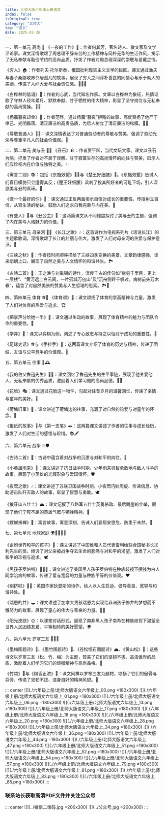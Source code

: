 ```yaml
---
title: 北师大版六年级上册语文
index: false
isOriginal: true
category: "北师大"
tag: "语文"
date: 2025-02-26
---
```


一、第一单元 高尚 🌟
《一夜的工作》📝：作者何其芳，著名诗人、散文家及文学评论家。课文深情歌颂了周总理不辞辛劳的工作精神与简朴无华的生活作风，揭示了无私奉献与勤俭节约的高尚品质，抒发了作者对周总理深深的崇敬与爱戴之情。

《穷人》🏠：作者列夫·托尔斯泰，俄国批判现实主义文学的巨匠。课文通过渔夫与妻子桑娜收养邻居孤儿的故事，展现了穷人之间淳朴善良的同情心与乐于助人的美德，传递了人间大爱与社会责任感。👩‍👧‍👦

《白桦林的低语》🌳：作者刘心武，当代知名作家。文章以白桦林为象征，热情讴歌了守林人经年累月、默默奉献、甘于牺牲的伟大精神，彰显了坚守岗位与无私奉献的高尚情操。👨‍🌳

《杨震暮夜却金》💼：作者范晔，通过杨震“暮夜”拒贿的故事，高度赞扬了他严于律己、光明磊落、清正廉洁的高贵品质，为后人树立了清正廉洁的楷模。👨‍⚖️

《尊敬普通人》👨‍🔧：课文深情表达了对普通劳动者的尊敬与赞美，强调了劳动光荣与尊重平凡人的社会价值观。👏

二、第二单元 美与丑 🎨👹
《丑石》🪨：作者贾平凹，当代文坛大家。课文以丑石为喻，抒发了作者对不屈于误解、甘于寂寞生存的高尚情怀的向往与赞美，启示人们应珍视内在价值与独特之美。✨

《寓言二则》📚：包括《东施效颦》👩‍🦳与《楚王好细腰》👔。《东施效颦》告诫人们盲目模仿只会适得其反；《楚王好细腰》讽刺了投其所好者的可耻下场，引人深思美与丑的真谛。🤔

《做一个最好的你》💪：课文通过正反两面揭示自信对成长的重要性，传授树立自信、从容生活的秘诀，鼓励人们追求自我完善与内在美。🌟

《有些人》👥与《丑公主》👸：这两篇课文从不同维度探讨了美与丑的主题，强调了内在美与人格魅力的价值。💭

三、第三单元 母亲河 🌊🌊
《长江之歌》🎶：这首诗作为电视系列片《话说长江》的主题歌歌词，深情歌颂了长江的壮丽与伟大，激发了人们对母亲河的热爱与保护意识。🎵

《三峡之秋》🍂：作者按时间顺序描绘了三峡四季变换的美景，文章韵律感强，读来朗朗上口，展现了自然之美与人文情怀的和谐共生。🏞️

《古诗二首》📖：王之涣与刘禹锡的诗作，流传千古的佳句如“欲穷千里目，更上一层楼”、“黄河远上白云间，一片孤城万仞山”及“沉舟侧畔千帆过，病树前头万木春”，蕴含了对自然美景的赞美与人生哲理的思索。🏞️🌳

四、第四单元 体育 ⚽️🏀
《体育颂》🏅：课文颂扬了体育的崇高精神与力量，激发了人们对体育的热爱与追求。🏆

《把掌声分给她一半》👏：课文通过生动的故事，展现了体育精神的魅力与团队合作的重要性。🏀

《学弈》🧐：课文以弈棋为例，阐述了专心致志与持之以恒对于成功的重要性。🎲

《足球史话》⚽️与《手拉手》🤝：这两篇课文介绍了体育的历史与精神，传递了团结、友谊与公平竞争的价值观。🤝

五、第五单元 往事 📖🕰️

《我的伯父鲁迅先生》👨‍🎨：课文回忆了鲁迅先生的生平事迹，展现了他关爱他人、无私奉献的优秀品质，激励着人们学习他的高尚品德。👨‍🏫

《花脸》🎭：课文通过花脸这一物件，勾起对往昔岁月的温馨回忆，传递了亲情与童年的美好。🎨

《荷塘旧事》🌿：课文讲述了荷塘边的往事，充满了对自然的热爱与对童年的怀念。🌱

《报纸的故事》📰与《第一支笔》✒️：这两篇课文讲述了作者的往事与成长经历，激发了人们对生活的感悟与珍惜。📚🖋️

六、第六单元 战争 💥🛡️

《古诗二首》📜：古诗中蕴含着对战争的沉思与对和平的向往。🏹

《小英雄雨来》👦：课文讲述了抗日战争时期，少年雨来机智勇敢地与敌人斗争的故事，展现了小英雄的光辉形象与爱国情怀。🛡️

《夜莺之歌》🎶：课文讲述了苏联卫国战争时期，小夜莺巧妙周旋、传递信息、协助游击队歼灭敌人的故事，彰显了智慧与勇敢。🕊️

《狼牙山五壮士》🏔️：课文记叙了八路军五壮士英勇杀敌、最后跳崖的壮举，展现了他们宁死不屈的英雄气概与牺牲精神。💪

《螳螂捕蝉》🦗：寓言故事，寓意深刻，告诫人们要居安思危、防患于未然。🤔

七、第七单元 地球家庭 🌍👨‍👩‍👧‍👦

《企盼世界和平的孩子》💌：课文讲述了中国维和人员代表雷利给联合国秘书长加利先生的信，倾诉了对父亲被战争夺去生命的悲痛与对和平的渴望，激发了人们对和平的珍视与追求。🕊️

《黑孩子罗伯特》👨‍🏿‍👦：课文讲述了美国黑人孩子罗伯特在种族歧视下攒钱为白人同学治病的故事，传递了爱与宽容的力量与种族平等的价值观。❤️

《别挤啦》🚶‍♂️：英国作家狄更斯的诗作，给人以人生启迪，倡导善良、宽容与和谐共处。🤝

《瑞恩的井》🕳️：课文讲述了加拿大男孩瑞恩为实现给非洲孩子修井的梦想而不懈努力的故事，展现了童心的伟大与善良的力量。👦‍💧

《阳光皮肤》🌞：以课堂对话形式，展现了南非黑人孩子南希在种族歧视下渴望全世界人民团结友爱、平等相待的美好愿望。🌍

八、第八单元 岁寒三友 🌲🎍🌸

《墨梅图题诗》🎨、《墨竹图题诗》🎍、《苍松怪石图题诗》🏔️、《黄山松》🌲：这些诗文以岁寒三友（松、竹、梅）为主题，赞美了它们的坚韧不拔、高洁傲岸的品质，激励着人们学习它们的顽强精神与高尚品格。🌿

《竹颂》🎍与《梅香正浓》🌸：课文同样以岁寒三友为题材，颂扬了它们的傲骨与芬芳，传递了坚韧不拔、洁身自好的精神风貌。🌺

::: center
![](./六年级上册/北师大版语文六年级上_00.png =180x300)
![](./六年级上册/北师大版语文六年级上_01.png =180x300)
![](./六年级上册/北师大版语文六年级上_06.png =180x300)
![](./六年级上册/北师大版语文六年级上_13.png =180x300)
![](./六年级上册/北师大版语文六年级上_17.png =180x300)
![](./六年级上册/北师大版语文六年级上_18.png =180x300)
![](./六年级上册/北师大版语文六年级上_20.png =180x300)
![](./六年级上册/北师大版语文六年级上_28.png =180x300)
![](./六年级上册/北师大版语文六年级上_34.png =180x300)
![](./六年级上册/北师大版语文六年级上_36.png =180x300)
![](./六年级上册/北师大版语文六年级上_44.png =180x300)
![](./六年级上册/北师大版语文六年级上_47.png =180x300)
![](./六年级上册/北师大版语文六年级上_51.png =180x300)
![](./六年级上册/北师大版语文六年级上_52.png =180x300)
![](./六年级上册/北师大版语文六年级上_54.png =180x300)
![](./六年级上册/北师大版语文六年级上_57.png =180x300)
![](./六年级上册/北师大版语文六年级上_79.png =180x300)
![](./六年级上册/北师大版语文六年级上_81.png =180x300)
![](./六年级上册/北师大版语文六年级上_83.png =180x300)
![](./六年级上册/北师大版语文六年级上_85.png =180x300)
:::

### 联系站长获取高清PDF文件并关注公众号
::: center
![](../微信二维码.jpg =200x300)
![](../公众号.jpg =200x300)
:::

